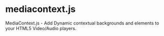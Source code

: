 # mediacontext.js
MediaContext.js - Add Dynamic contextual backgrounds and elements to your HTML5 Video/Audio players.
